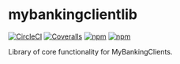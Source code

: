# mybankingclientlib

[![CircleCI](https://img.shields.io/circleci/project/github/ssaracut/mybankingclientlib.svg?style=flat-square)](https://circleci.com/gh/ssaracut/mybankingclientlib)
[![Coveralls](https://img.shields.io/coveralls/ssaracut/mybankingclientlib.svg?style=flat-square)]()
[![npm](https://img.shields.io/npm/v/mybankingclientlib.svg?style=flat-square)]()
[![npm](https://img.shields.io/npm/dt/mybankingclientlib.svg?style=flat-square)]()

Library of core functionality for MyBankingClients.
